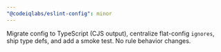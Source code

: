 ```yaml
---
"@codeiqlabs/eslint-config": minor
---
```


Migrate config to TypeScript (CJS output), centralize flat-config `ignores`, ship type defs, and add a smoke test. No rule behavior changes.
